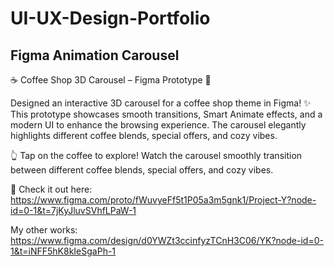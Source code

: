 # UI-UX-Design-Portfolio


## Figma Animation Carousel
☕ Coffee Shop 3D Carousel – Figma Prototype 🎡

Designed an interactive 3D carousel for a coffee shop theme in Figma! ✨ This prototype showcases smooth transitions, Smart Animate effects, and a modern UI to enhance the browsing experience. The carousel elegantly highlights different coffee blends, special offers, and cozy vibes.

👆 Tap on the coffee to explore! Watch the carousel smoothly transition between different coffee blends, special offers, and cozy vibes.

🔗 Check it out here: https://www.figma.com/proto/fWuvyeFf5t1P05a3m5gnk1/Project-Y?node-id=0-1&t=7jKyJluvSVhfLPaW-1

My other works:
https://www.figma.com/design/d0YWZt3ccinfyzTCnH3C06/YK?node-id=0-1&t=iNFF5hK8kIeSgaPh-1


